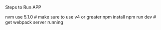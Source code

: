 Steps to Run APP

nvm use 5.1.0    # make sure to use v4 or greater
npm install
npm run dev      # get webpack server running
